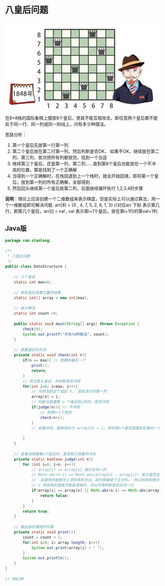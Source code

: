 # 八皇后问题

![](.././doc/05.png)

在8×8格的国际象棋上摆放8个皇后，使其不能互相攻击，即任意两个皇后都不能处于同一行、同一列或同一斜线上，问有多少种摆法。

思路分析：

1. 第一个皇后先放第一行第一列
2. 第二个皇后放在第二行第一列、然后判断是否OK， 如果不OK，继续放在第二列、第三列、依次把所有列都放完，找到一个合适
3. 继续第三个皇后，还是第一列、第二列……直到第8个皇后也能放在一个不冲突的位置，算是找到了一个正确解
4. 当得到一个正确解时，在栈回退到上一个栈时，就会开始回溯，即将第一个皇后，放到第一列的所有正确解，全部得到.
5. 然后回头继续第一个皇后放第二列，后面继续循环执行 1,2,3,4的步骤 

**说明**：理论上应该创建一个二维数组来表示棋盘，但是实际上可以通过算法，用一个一维数组即可解决问题. arr[8] = {0 , 4, 7, 5, 2, 6, 1, 3} //对应arr 下标 表示第几行，即第几个皇后，arr[i] = val , val 表示第i+1个皇后，放在第i+1行的第val+1列

## Java版

```java
package com.stanlong;

/**
 * 八皇后问题
 */
public class DataStructure {

    // 八个皇后
    static int max=8;

    // 保存皇后放置位置的结果
    static int[] array = new int[max];

    // 统计解法
    static int count =0;

    public static void main(String[] args) throws Exception {
        check(0);
        System.out.printf("共有%d种解法", count);
    }

    // 放置皇后的方法
    private static void check(int n){
        if(n == max){ // 放置到最后一个
            print();
            return;
        }
        // 依次放入皇后，并判断是否冲突
        for(int i=0; i<max; i++){
            // 先把当前这个皇后 n， 放到该行的第一列
            array[n] = i;
            // 判断当放置第 n 个皇后到i列时，是否冲突
            if(judge(n)){ // 不冲突
                // 放第n+1个皇后
                check(n+1);
            }
            // 如果冲突，就继续执行 array[n] = i; 即将第n个皇后放置到后移的一个位置上

        }
    }

    // 查看当放置第n个皇后时，是否和已放置的冲突
    private static boolean judge(int n){
        for (int i=0; i<n; i++){
            // array[i] == array[n] 表示在同一列
            // Math.abs(n-i) == Math.abs(array[n] - array[i]) 表示是否在同一斜线，
            //  这里用的是数学上求斜率的方法，因为棋盘是个正方形， 所以斜率的绝对值为1
            // n 传进来的值每次都是递增的，可以不用判断是否在同一行
            if(array[i] == array[n] || Math.abs(n-i) == Math.abs(array[n] - array[i])){
                return false;
            }
        }
        return true;
    }

    // 输出皇后摆放的位置
    private static void print(){
        count = count + 1;
        for(int i=0; i< array.length; i++){
            System.out.print(array[i] + " ");
        }
        System.out.println();
    }
}

// 共92种
```

